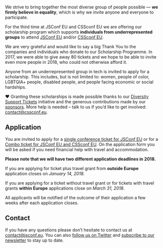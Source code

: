 We strive to bring together the most diverse group of people possible — **we firmly believe in equality**, which is why we invite anyone and everyone to participate.

For the third time at JSConf EU and CSSconf EU we are offering our scholarship program which supports **individuals from underrepresented groups** to attend [JSConf EU](http://2018.jsconf.eu/) and/or [CSSconf EU](http://2018.cssconf.eu/).

We are very grateful and would like to say a big Thank You to the companies and individuals who donate to our Scholarship Programme. In 2017, we were able to give away 80 tickets and we hope to be able to invite even more people in 2018, who could not otherwise afford it.

Anyone from an underrepresented group in tech is invited to apply for a scholarship. This includes, but is not limited to: women, people of color, LGBTQIA+ people, disabled people, and people facing economic or social hardships.

❤️
Granting these scholarships is made possible thanks to our [Diversity Support Tickets](https://ti.to/jsconfeu/jsconf-eu-2018) initiative and the generous contributions made by our [sponsors](https://2018.jsconf.eu/sponsors). More help is needed – talk to us if you’d like to get involved: [contact@cssconf.eu](mailto:contact@jsconf.eu).

## Application

You are invited to apply for a [single conference ticket for JSConf EU](https://docs.google.com/forms/d/1MDrrmr825HRmZ3UKJRkr5kZvZMM-uG21yNkseC0keoI/viewform) or for a [Combo ticket for JSConf EU and CSSconf EU](https://docs.google.com/forms/d/e/1FAIpQLScXcDNJZ1uK5VwdnHzqqrRqfQ-sQk_8mewCzPMn2ln2NbmQUQ/viewform). On the application form you will be asked if you need financial help with travel and accommodation.  

**Please note that we will have two different application deadlines in 2018.**

If you are applying for ticket plus travel grant from **outside Europe** application closes on *January 14, 2018.*

If you are applying for a ticket without travel grant or for tickets with travel grants **within Europe** applications close on *March 31, 2018*.

All applicants will be notified of the outcome of their application a few weeks after each application closes.

## Contact

If you have any questions please don’t hesitate to contact us at contact@jsconf.eu. You can also [follow us on Twitter](https://twitter.com/jsconfeu) and [subscribe to our newsletter](https://confirmsubscription.com/h/d/82029683ADB683FB) to stay up to date.
